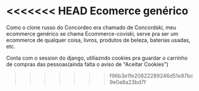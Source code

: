 <<<<<<< HEAD
Ecomerce genérico
=======
Como o clone russo do Concordeo era chamado de Concordski, meu ecommerce genérico se chama Ecommerce-coviski, serve pra ser um ecommerce de qualquer coisa, livros, produtos de beleza, baterias usadas, etc.

Conta com o session do django, utiliazndo cookies pra guardar o carrinho de compras das pessoas(ainda falta o aviso de "Aceitar Cookies")
>>>>>>> f96b3e1fe20822289246d51e87bc9e0a8a23bd7f
